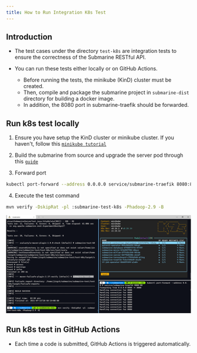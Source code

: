 ```yaml
---
title: How to Run Integration K8s Test
---
```


<!---
  Licensed under the Apache License, Version 2.0 (the "License");
  you may not use this file except in compliance with the License.
  You may obtain a copy of the License at

   http://www.apache.org/licenses/LICENSE-2.0

  Unless required by applicable law or agreed to in writing, software
  distributed under the License is distributed on an "AS IS" BASIS,
  WITHOUT WARRANTIES OR CONDITIONS OF ANY KIND, either express or implied.
  See the License for the specific language governing permissions and
  limitations under the License. See accompanying LICENSE file.
-->

## Introduction

* The test cases under the directory `test-k8s` are integration tests to ensure the correctness of the Submarine RESTful API.

* You can run these tests either locally or on GitHub Actions.
  * Before running the tests, the minikube (KinD) cluster must be created. 
  * Then, compile and package the submarine project in `submarine-dist` directory for building a docker image. 
  * In addition, the 8080 port in submarine-traefik should be forwarded.

## Run k8s test locally

1. Ensure you have setup the KinD cluster or minikube cluster. If you haven't, follow this [`minikube tutorial`](https://minikube.sigs.k8s.io/docs/start/)

2. Build the submarine from source and upgrade the server pod through this [`guide`](./Development/#build-from-source)

3. Forward port

  ```bash
  kubectl port-forward --address 0.0.0.0 service/submarine-traefik 8080:80
  ```

4. Execute the test command

  ```bash
  mvn verify -DskipRat -pl :submarine-test-k8s -Phadoop-2.9 -B
  ```

![](../assets/test-k8s-result.png)

## Run k8s test in GitHub Actions
* Each time a code is submitted, GitHub Actions is triggered automatically.
